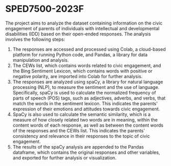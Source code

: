 # SPED7500-2023F

The project aims to analyze the dataset containing information on the civic engagement of parents of individuals with intellectual and developmental disabilities (IDD) based on their open-ended responses. The analysis involves the following steps:

1. The responses are accessed and processed using Colab, a cloud-based platform for running Python code, and Pandas, a library for data manipulation and analysis.
2. The CEWs list, which contains words related to civic engagement, and the Bing Sentiment Lexicon, which contains words with positive or negative polarity, are imported into Colab for further analysis.
3. The responses are analyzed using spaCy, a library for natural language processing (NLP), to measure the sentiment and the use of language. Specifically, spaCy is used to calculate the normalized frequency of parts of speech (POS) tags, such as adjectives, adverbs, and verbs, that match the words in the sentiment lexicon. This indicates the parents' expression of their emotions and attitudes towards civic engagement.
4. SpaCy is also used to calculate the semantic similarity, which is a measure of how closely related two words are in meaning, within the content words of each response, as well as between the content words of the responses and the CEWs list. This indicates the parents' consistency and relevance in their responses to the topic of civic engagement.
5. The results of the spaCy analysis are appended to the Pandas dataframe, which contains the original responses and other variables, and exported for further analysis or visualization.
